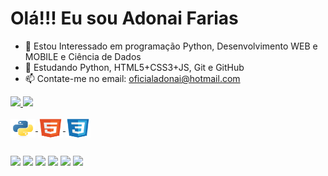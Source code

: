 # Olá!!! Eu sou Adonai Farias

- 👀 Estou Interessado em programação Python, Desenvolvimento WEB e MOBILE e Ciência de Dados
- 🌱 Estudando Python, HTML5+CSS3+JS, Git e GitHub
- 📫 Contate-me no email: oficialadonai@hotmail.com

 <div>
  <a href="https://github.com/adonaifariasdev">
  <img height="180em" length="40em" src="https://github-readme-stats.vercel.app/api?username=adonaifariasdev&show_icons=true&theme=dark&include_all_commits=true&count_private=true"/>
  <img height="180em" src="https://github-readme-stats.vercel.app/api/top-langs/?username=adonaifariasdev&layout=compact&langs_count=7&theme=dark"/>
</div>
 
 <div style="display: inline_block"><br>
  <img align="center" alt="Adonai-Python" height="30" width="40" src="https://raw.githubusercontent.com/devicons/devicon/master/icons/python/python-original.svg">
  <img align="center" alt="Adonai-HTML" height="30" width="40" src="https://raw.githubusercontent.com/devicons/devicon/master/icons/html5/html5-original.svg">
  <img align="center" alt="Adonai-CSS" height="30" width="40" src="https://raw.githubusercontent.com/devicons/devicon/master/icons/css3/css3-original.svg">
</div>
 
 ##

 <div> 
  <a href="https://www.youtube.com/user/AdonaiValmont" target="_blank"><img src="https://img.shields.io/badge/YouTube-FF0000?style=for-the-badge&logo=youtube&logoColor=white" target="_blank"></a>
  <a href="https://instagram.com/adonaivalmont" target="_blank"><img src="https://img.shields.io/badge/-Instagram-%23E4405F?style=for-the-badge&logo=instagram&logoColor=white" target="_blank"></a>
   <a href="https://github.com/adonaifariasdev" target="_blank"><img src="https://img.shields.io/badge/GitHub-100000?style=for-the-badge&logo=github&logoColor=white" target="_blank"></a>
  <a href = "mailto:oficialadonai@hotmail.com"><img src="https://img.shields.io/badge/Microsoft_Outlook-0078D4?style=for-the-badge&logo=microsoft-outlook&logoColor=white"></a>
 	<a href = "mailto:jadonai@gmail.com"><img src="https://img.shields.io/badge/-Gmail-%23333?style=for-the-badge&logo=gmail&logoColor=white" target="_blank"></a>
  <a href="https://www.linkedin.com/ target="_blank"><img src="https://img.shields.io/badge/-LinkedIn-%230077B5?style=for-the-badge&logo=linkedin&logoColor=white" target="_blank"></a> 
 </div>
 
<!---
adonaifariasdev/adonaifariasdev is a ✨ special ✨ repository because its `README.md` (this file) appears on your GitHub profile.
You can click the Preview link to take a look at your changes.
--->
